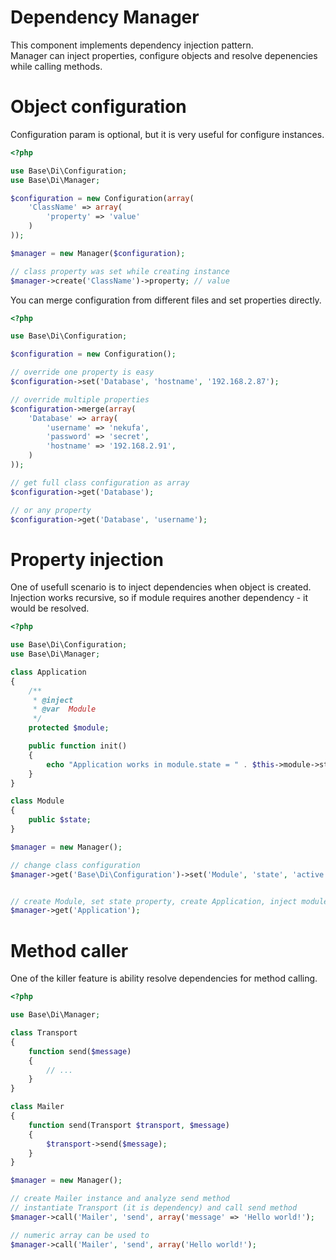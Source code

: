 # Dependency Manager
This component implements dependency injection pattern.   
Manager can inject properties, configure objects and resolve depenencies while calling methods.  

# Object configuration
Configuration param is optional, but it is very useful for configure instances.

```php
<?php

use Base\Di\Configuration;
use Base\Di\Manager;

$configuration = new Configuration(array(
    'ClassName' => array(
        'property' => 'value'
    )
));

$manager = new Manager($configuration);

// class property was set while creating instance
$manager->create('ClassName')->property; // value

```

You can merge configuration from different files and set properties directly.

```php
<?php

use Base\Di\Configuration;

$configuration = new Configuration();

// override one property is easy
$configuration->set('Database', 'hostname', '192.168.2.87');

// override multiple properties
$configuration->merge(array(
    'Database' => array(
        'username' => 'nekufa',
        'password' => 'secret',
        'hostname' => '192.168.2.91',
    )
));

// get full class configuration as array
$configuration->get('Database');

// or any property
$configuration->get('Database', 'username');

```

# Property injection
One of usefull scenario is to inject dependencies when object is created.  
Injection works recursive, so if module requires another dependency - it would be resolved. 

```php
<?php

use Base\Di\Configuration;
use Base\Di\Manager;

class Application
{
    /**
     * @inject
     * @var  Module
     */
    protected $module;

    public function init()
    {
        echo "Application works in module.state = " . $this->module->state;
    }
}

class Module
{
    public $state;
}

$manager = new Manager();

// change class configuration
$manager->get('Base\Di\Configuration')->set('Module', 'state', 'active');


// create Module, set state property, create Application, inject module and call init
$manager->get('Application');

```

# Method caller
One of the killer feature is ability resolve dependencies for method calling.

```php
<?php

use Base\Di\Manager;

class Transport 
{
    function send($message) 
    {
        // ...
    }
}

class Mailer 
{
    function send(Transport $transport, $message) 
    {
        $transport->send($message);
    }
}

$manager = new Manager();

// create Mailer instance and analyze send method
// instantiate Transport (it is dependency) and call send method
$manager->call('Mailer', 'send', array('message' => 'Hello world!');

// numeric array can be used to
$manager->call('Mailer', 'send', array('Hello world!');

```